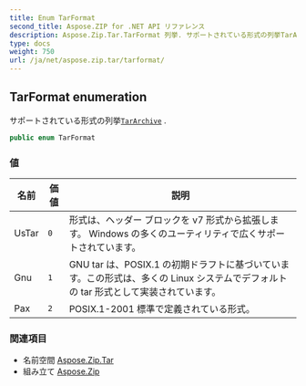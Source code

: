 ```yaml
---
title: Enum TarFormat
second_title: Aspose.ZIP for .NET API リファレンス
description: Aspose.Zip.Tar.TarFormat 列挙. サポートされている形式の列挙TarArchive .
type: docs
weight: 750
url: /ja/net/aspose.zip.tar/tarformat/
---
```

## TarFormat enumeration

サポートされている形式の列挙[`TarArchive`](../tararchive/) .

```csharp
public enum TarFormat
```

### 値

| 名前 | 価値 | 説明 |
| --- | --- | --- |
| UsTar | `0` | 形式は、ヘッダー ブロックを v7 形式から拡張します。 Windows の多くのユーティリティで広くサポートされています。 |
| Gnu | `1` | GNU tar は、POSIX.1 の初期ドラフトに基づいています。この形式は、多くの Linux システムでデフォルトの tar 形式として実装されています。 |
| Pax | `2` | POSIX.1-2001 標準で定義されている形式。 |

### 関連項目

* 名前空間 [Aspose.Zip.Tar](../../aspose.zip.tar/)
* 組み立て [Aspose.Zip](../../)


